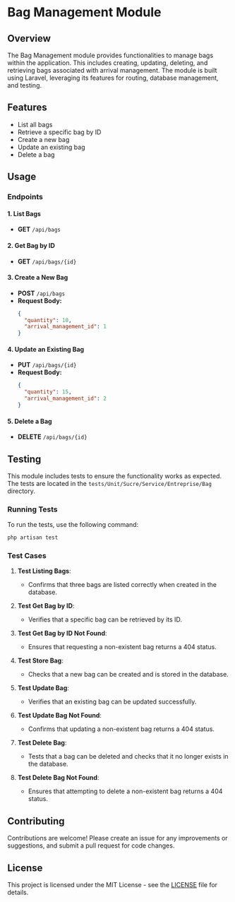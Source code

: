 # Bag Management Module

## Overview

The Bag Management module provides functionalities to manage bags within the application. This includes creating, updating, deleting, and retrieving bags associated with arrival management. The module is built using Laravel, leveraging its features for routing, database management, and testing.

## Features

- List all bags
- Retrieve a specific bag by ID
- Create a new bag
- Update an existing bag
- Delete a bag


## Usage

### Endpoints

#### 1. List Bags
- **GET** `/api/bags`
  
#### 2. Get Bag by ID
- **GET** `/api/bags/{id}`

#### 3. Create a New Bag
- **POST** `/api/bags`
- **Request Body:**
  ```json
  {
    "quantity": 10,
    "arrival_management_id": 1
  }
  ```

#### 4. Update an Existing Bag
- **PUT** `/api/bags/{id}`
- **Request Body:**
  ```json
  {
    "quantity": 15,
    "arrival_management_id": 2
  }
  ```

#### 5. Delete a Bag
- **DELETE** `/api/bags/{id}`

## Testing

This module includes tests to ensure the functionality works as expected. The tests are located in the `tests/Unit/Sucre/Service/Entreprise/Bag` directory.

### Running Tests

To run the tests, use the following command:

```bash
php artisan test
```

### Test Cases

1. **Test Listing Bags**: 
   - Confirms that three bags are listed correctly when created in the database.

2. **Test Get Bag by ID**: 
   - Verifies that a specific bag can be retrieved by its ID.

3. **Test Get Bag by ID Not Found**: 
   - Ensures that requesting a non-existent bag returns a 404 status.

4. **Test Store Bag**: 
   - Checks that a new bag can be created and is stored in the database.

5. **Test Update Bag**: 
   - Verifies that an existing bag can be updated successfully.

6. **Test Update Bag Not Found**: 
   - Confirms that updating a non-existent bag returns a 404 status.

7. **Test Delete Bag**: 
   - Tests that a bag can be deleted and checks that it no longer exists in the database.

8. **Test Delete Bag Not Found**: 
   - Ensures that attempting to delete a non-existent bag returns a 404 status.

## Contributing

Contributions are welcome! Please create an issue for any improvements or suggestions, and submit a pull request for code changes.

## License

This project is licensed under the MIT License - see the [LICENSE](LICENSE) file for details.
